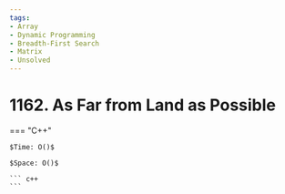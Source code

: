 ```yaml
---
tags:
- Array
- Dynamic Programming
- Breadth-First Search
- Matrix
- Unsolved
---
```



# 1162. As Far from Land as Possible

=== "C++"

    $Time: O()$

    $Space: O()$

    ``` c++
    ```